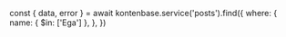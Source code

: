 const { data, error } = await kontenbase.service('posts').find({
  where: {
    name: { $in: ['Ega'] },
  },
})
